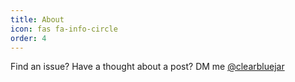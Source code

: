 ```yaml
---
title: About
icon: fas fa-info-circle
order: 4
---
```


Find an issue? Have a thought about a post? DM me [@clearbluejar](https://twitter.com/clearbluejar)
